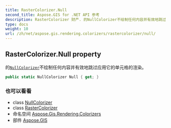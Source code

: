 ```yaml
---
title: RasterColorizer.Null
second_title: Aspose.GIS for .NET API 参考
description: RasterColorizer 财产. 的NullColorizer不绘制任何内容并有效地跳过应用它的单元格的渲染
type: docs
weight: 10
url: /zh/net/aspose.gis.rendering.colorizers/rastercolorizer/null/
---
```

## RasterColorizer.Null property

的[`NullColorizer`](../../nullcolorizer/)不绘制任何内容并有效地跳过应用它的单元格的渲染。

```csharp
public static NullColorizer Null { get; }
```

### 也可以看看

* class [NullColorizer](../../nullcolorizer/)
* class [RasterColorizer](../)
* 命名空间 [Aspose.Gis.Rendering.Colorizers](../../rastercolorizer/)
* 部件 [Aspose.GIS](../../../)


